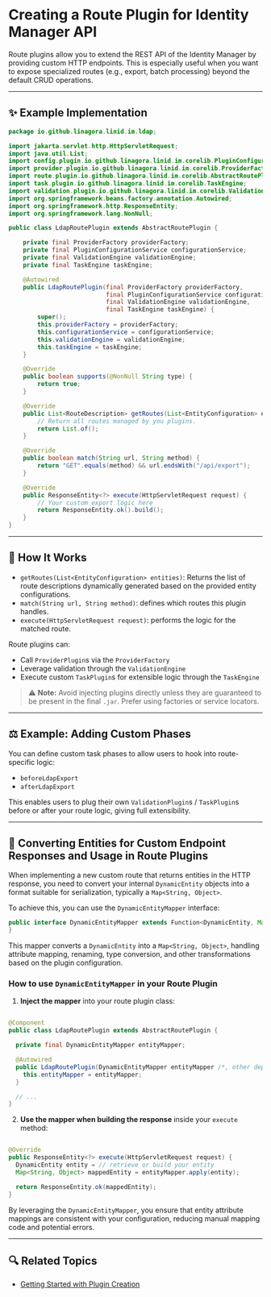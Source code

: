 # Creating a Route Plugin for Identity Manager API

Route plugins allow you to extend the REST API of the Identity Manager by providing custom HTTP endpoints. This is
especially useful when you want to expose specialized routes (e.g., export, batch processing) beyond the default CRUD
operations.

---

## ✨ Example Implementation

```java
package io.github.linagora.linid.im.ldap;

import jakarta.servlet.http.HttpServletRequest;
import java.util.List;
import config.plugin.io.github.linagora.linid.im.corelib.PluginConfigurationService;
import provider.plugin.io.github.linagora.linid.im.corelib.ProviderFactory;
import route.plugin.io.github.linagora.linid.im.corelib.AbstractRoutePlugin;
import task.plugin.io.github.linagora.linid.im.corelib.TaskEngine;
import validation.plugin.io.github.linagora.linid.im.corelib.ValidationEngine;
import org.springframework.beans.factory.annotation.Autowired;
import org.springframework.http.ResponseEntity;
import org.springframework.lang.NonNull;

public class LdapRoutePlugin extends AbstractRoutePlugin {

    private final ProviderFactory providerFactory;
    private final PluginConfigurationService configurationService;
    private final ValidationEngine validationEngine;
    private final TaskEngine taskEngine;

    @Autowired
    public LdapRoutePlugin(final ProviderFactory providerFactory,
                           final PluginConfigurationService configurationService,
                           final ValidationEngine validationEngine,
                           final TaskEngine taskEngine) {
        super();
        this.providerFactory = providerFactory;
        this.configurationService = configurationService;
        this.validationEngine = validationEngine;
        this.taskEngine = taskEngine;
    }

    @Override
    public boolean supports(@NonNull String type) {
        return true;
    }

    @Override
    public List<RouteDescription> getRoutes(List<EntityConfiguration> entities) {
        // Return all routes managed by you plugins.
        return List.of();
    }

    @Override
    public boolean match(String url, String method) {
        return "GET".equals(method) && url.endsWith("/api/export");
    }

    @Override
    public ResponseEntity<?> execute(HttpServletRequest request) {
        // Your custom export logic here
        return ResponseEntity.ok().build();
    }
}
```

---

## 🔧 How It Works

* `getRoutes(List<EntityConfiguration> entities)`: Returns the list of route descriptions dynamically generated based on
  the provided entity configurations.
* `match(String url, String method)`: defines which routes this plugin handles.
* `execute(HttpServletRequest request)`: performs the logic for the matched route.

Route plugins can:

* Call `ProviderPlugin`s via the `ProviderFactory`
* Leverage validation through the `ValidationEngine`
* Execute custom `TaskPlugin`s for extensible logic through the `TaskEngine`

> ⚠️ **Note:** Avoid injecting plugins directly unless they are guaranteed to be present in the final `.jar`. Prefer
> using factories or service locators.

---

## ⚖️ Example: Adding Custom Phases

You can define custom task phases to allow users to hook into route-specific logic:

- `beforeLdapExport`
- `afterLdapExport`

This enables users to plug their own `ValidationPlugin`s / `TaskPlugin`s before or after your route logic, giving full
extensibility.

---

## 🔄 Converting Entities for Custom Endpoint Responses and Usage in Route Plugins

When implementing a new custom route that returns entities in the HTTP response, you need to convert your internal
`DynamicEntity` objects into a format suitable for serialization, typically a `Map<String, Object>`.

To achieve this, you can use the `DynamicEntityMapper` interface:

```java
public interface DynamicEntityMapper extends Function<DynamicEntity, Map<String, Object>> {
}
```

This mapper converts a `DynamicEntity` into a `Map<String, Object>`, handling attribute mapping, renaming, type
conversion, and other transformations based on the plugin configuration.

### How to use `DynamicEntityMapper` in your Route Plugin

1. **Inject the mapper** into your route plugin class:

```java

@Component
public class LdapRoutePlugin extends AbstractRoutePlugin {

  private final DynamicEntityMapper entityMapper;

  @Autowired
  public LdapRoutePlugin(DynamicEntityMapper entityMapper /*, other dependencies */) {
    this.entityMapper = entityMapper;
  }

  // ...
}
```

2. **Use the mapper when building the response** inside your `execute` method:

```java

@Override
public ResponseEntity<?> execute(HttpServletRequest request) {
  DynamicEntity entity = // retrieve or build your entity
  Map<String, Object> mappedEntity = entityMapper.apply(entity);

  return ResponseEntity.ok(mappedEntity);
}
```

By leveraging the `DynamicEntityMapper`, you ensure that entity attribute mappings are consistent with your
configuration, reducing manual mapping code and potential errors.

---

## 🔍 Related Topics

* [Getting Started with Plugin Creation](./how-to-create-a-plugin.md)
